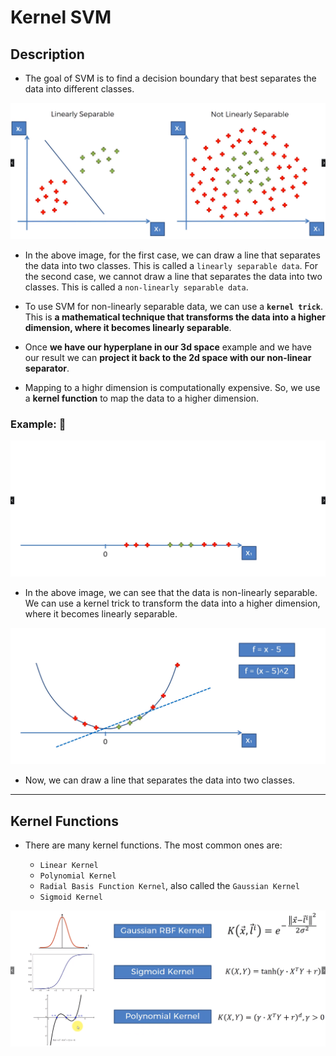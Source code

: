 # Kernel SVM

## Description

- The goal of SVM is to find a decision boundary that best separates the data into different classes.

![kernel_svm](../../images/03_classification/kernel_svm.png)

- In the above image, for the first case, we can draw a line that separates the data into two classes. This is called a `linearly separable data`. For the second case, we cannot draw a line that separates the data into two classes. This is called a `non-linearly separable data`.

- To use SVM for non-linearly separable data, we can use a **`kernel trick`**. This is **a mathematical technique that transforms the data into a higher dimension, where it becomes linearly separable**.

- Once **we have our hyperplane in our 3d space** example and we have our result we can **project it back to the 2d space with our non-linear separator**.

- Mapping to a highr dimension is computationally expensive. So, we use a **kernel function** to map the data to a higher dimension.

### Example: 🤔

![kernel_svm_example1](../../images/03_classification/kernel_svm_example1.png)

- In the above image, we can see that the data is non-linearly separable. We can use a kernel trick to transform the data into a higher dimension, where it becomes linearly separable.

![kernel_svm_example2](../../images/03_classification/kernel_svm_example2.png)

- Now, we can draw a line that separates the data into two classes.

---

## Kernel Functions

- There are many kernel functions. The most common ones are:

  - `Linear Kernel`
  - `Polynomial Kernel`
  - `Radial Basis Function Kernel`, also called the `Gaussian Kernel`
  - `Sigmoid Kernel`

![kernel_svm_rbf](../../images/03_classification/kernel_functions.png)